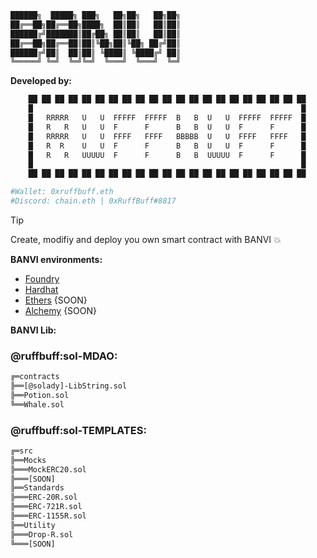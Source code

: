 ```bash
██████╗  █████╗ ███╗   ██╗██╗   ██╗██╗
██╔══██╗██╔══██╗████╗  ██║██║   ██║██║
██████╔╝███████║██╔██╗ ██║██║   ██║██║
██╔══██╗██╔══██║██║╚██╗██║╚██╗ ██╔╝██║
██████╔╝██║  ██║██║ ╚████║ ╚████╔╝ ██║
╚═════╝ ╚═╝  ╚═╝╚═╝  ╚═══╝  ╚═══╝  ╚═╝
```

**Developed by:**
```bash
    ██ ██ ██ ██ ██ ██ ██ ██ ██ ██ ██ ██ ██ ██ ██ ██ ██ ██ ██ ██ ██
    █                                                            █
    █   RRRRR   U   U  FFFFF  FFFFF  B   B  U   U  FFFFF  FFFFF  █
    █   R   R   U   U  F      F      B   B  U   U  F      F      █
    █   RRRRR   U   U  FFFF   FFFF   BBBBB  U   U  FFFF   FFFF   █
    █   R  R    U   U  F      F      B   B  U   U  F      F      █
    █   R   R   UUUUU  F      F      B   B  UUUUU  F      F      █
    █                                                            █
    ██ ██ ██ ██ ██ ██ ██ ██ ██ ██ ██ ██ ██ ██ ██ ██ ██ ██ ██ ██ ██

#Wallet: 0xruffbuff.eth
#Discord: chain.eth | 0xRuffBuff#8817
```

> [!TIP]
> Create, modifiy and deploy you own smart contract with BANVI 💥

**BANVI environments:**
- [Foundry](https://book.getfoundry.sh/)
- [Hardhat](https://hardhat.org/)
- [Ethers](https://docs.ethers.org/v5/) {SOON}
- [Alchemy](https://docs.alchemy.com/reference/api-overview) {SOON}

**BANVI Lib:**
### @ruffbuff:sol-MDAO:
```bash
╔═contracts
╠══[@solady]-LibString.sol
╠══Potion.sol
╚══Whale.sol
```

### @ruffbuff:sol-TEMPLATES:
```bash
╔═src
╠══Mocks
╠═══MockERC20.sol
╠═══[SOON]
╠══Standards
╠═══ERC-20R.sol
╠═══ERC-721R.sol
╠═══ERC-1155R.sol
╠══Utility
╠═══Drop-R.sol
╚═══[SOON]
```